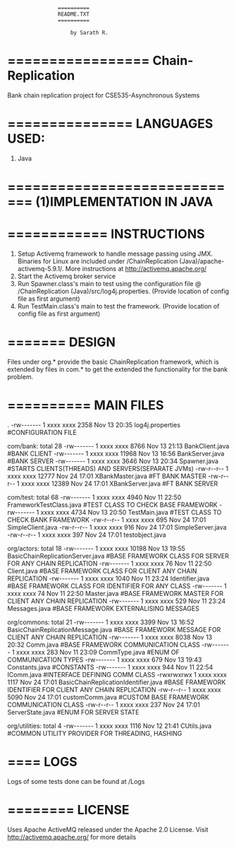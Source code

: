 					
					==========
					README.TXT
					==========

				        by Sarath R.
=================
Chain-Replication
=================

Bank chain replication project for CSE535-Asynchronous Systems

===============
LANGUAGES USED:
===============
1) Java

=============================
(1)IMPLEMENTATION IN JAVA
=============================

============
INSTRUCTIONS
============
1) Setup Activemq framework to handle message passing using JMX. Binaries for Linux are included under /ChainReplication (Java)/apache-activemq-5.9.1/. More instructions at http://activemq.apache.org/
2) Start the Activemq broker service
3) Run Spawner.class's main to test using the configuration file @ /ChainReplication (Java)/src/log4j.properties. (Provide location of config file as first argument)
4) Run TestMain.class's main to test the framework. (Provide location of config file as first argument)

=======
DESIGN
=======
Files under org.* provide the basic ChainReplication framework, which is extended by files in com.* to get the extended the functionality for the bank problem.

==========
MAIN FILES
==========
.
-rw------- 1 xxxx xxxx 2358 Nov 13 20:35 log4j.properties 		#CONFIGURATION FILE

com/bank:
total 28
-rw------- 1 xxxx xxxx  8766 Nov 13 21:13 BankClient.java		#BANK CLIENT
-rw------- 1 xxxx xxxx 11968 Nov 13 16:56 BankServer.java		#BANK SERVER
-rw------- 1 xxxx xxxx  3646 Nov 13 20:34 Spawner.java			#STARTS CLIENTS(THREADS) AND SERVERS(SEPARATE JVMs)
-rw-r--r-- 1 xxxx xxxx 12777 Nov 24 17:01 XBankMaster.java		#FT BANK MASTER
-rw-r--r-- 1 xxxx xxxx 12389 Nov 24 17:01 XBankServer.java		#FT BANK SERVER

com/test:
total 68
-rw------- 1 xxxx xxxx 4940 Nov 11 22:50 FrameworkTestClass.java	#TEST CLASS TO CHECK BASE FRAMEWORK
-rw------- 1 xxxx xxxx 4734 Nov 13 20:50 TestMain.java				#TEST CLASS TO CHECK BANK FRAMEWORK
-rw-r--r-- 1 xxxx xxxx  695 Nov 24 17:01 SimpleClient.java
-rw-r--r-- 1 xxxx xxxx  916 Nov 24 17:01 SimpleServer.java
-rw-r--r-- 1 xxxx xxxx  397 Nov 24 17:01 testobject.java

org/actors:
total 18
-rw------- 1 xxxx xxxx 10198 Nov 13 19:55 BasicChainReplicationServer.java 	#BASE FRAMEWORK CLASS FOR SERVER FOR ANY CHAIN REPLICATION
-rw------- 1 xxxx xxxx    76 Nov 11 22:50 Client.java				#BASE FRAMEWORK CLASS FOR CLIENT ANY CHAIN REPLICATION
-rw------- 1 xxxx xxxx  1040 Nov 11 23:24 Identifier.java			#BASE FRAMEWORK CLASS FOR IDENTIFIER FOR ANY CLASS
-rw------- 1 xxxx xxxx    74 Nov 11 22:50 Master.java				#BASE FRAMEWORK MASTER FOR CLIENT ANY CHAIN REPLICATION
-rw------- 1 xxxx xxxx   529 Nov 11 23:24 Messages.java				#BASE FRAMEWORK EXTERNALISING MESSAGES

org/commons:
total 21
-rw------- 1 xxxx xxxx 3399 Nov 13 16:52 BasicChainReplicationMessage.java	#BASE FRAMEWORK MESSAGE FOR CLIENT ANY CHAIN REPLICATION
-rw------- 1 xxxx xxxx 8038 Nov 13 20:32 Comm.java				#BASE FRAMEWORK COMMUNICATION CLASS
-rw------- 1 xxxx xxxx  283 Nov 11 23:09 CommType.java				#ENUM OF COMMUNICATION TYPES
-rw------- 1 xxxx xxxx  679 Nov 13 19:43 Constants.java				#CONSTANTS
-rw------- 1 xxxx xxxx  944 Nov 11 22:54 IComm.java				#INTERFACE DEFINING COMM CLASS
-rwxrwxrwx 1 xxxx xxxx 1117 Nov 24 17:01 BasicChainReplicationIdentifier.java #BASE FRAMEWORK IDENTIFIER FOR CLIENT ANY CHAIN REPLICATION
-rw-r--r-- 1 xxxx xxxx 5090 Nov 24 17:01 customComm.java		#CUSTOM BASE FRAMEWORK COMMUNICATION CLASS
-rw-r--r-- 1 xxxx xxxx  237 Nov 24 17:01 ServerState.java		#ENUM FOR SERVER STATE

org/utilities:
total 4
-rw------- 1 xxxx xxxx 1116 Nov 12 21:41 CUtils.java				#COMMON UTILITY PROVIDER FOR THREADING, HASHING

====
LOGS
====
Logs of some tests done can be found at /Logs

========
LICENSE
========
Uses Apache ActiveMQ released under the Apache 2.0 License. Visit http://activemq.apache.org/ for more details